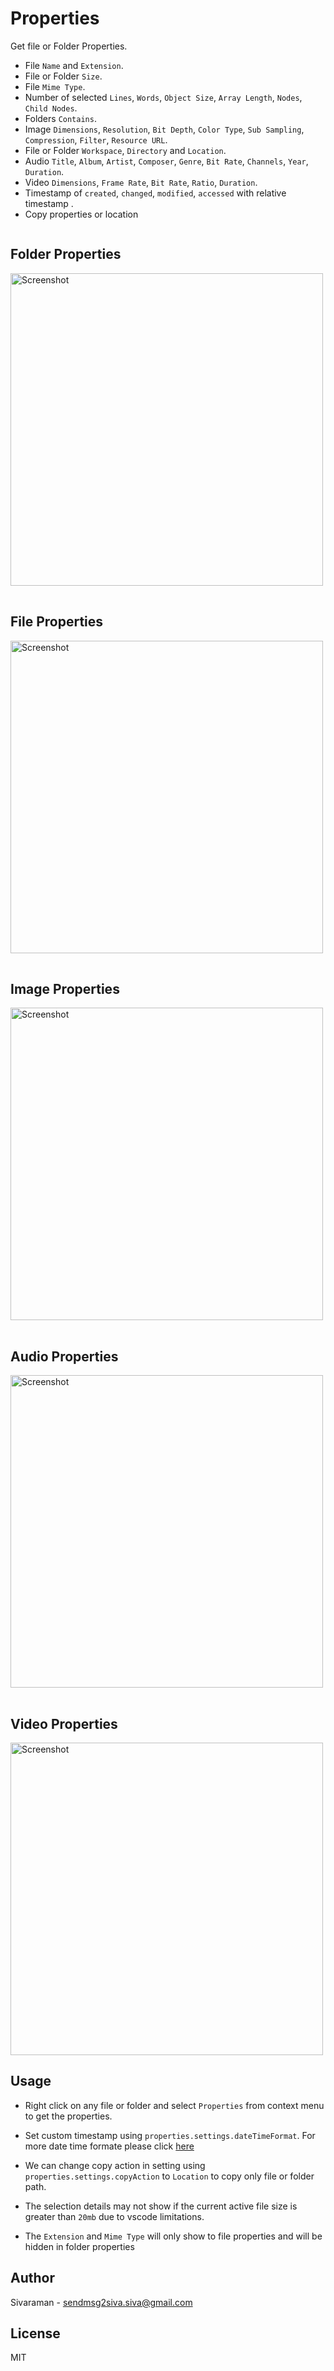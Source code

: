 # Properties

Get file or Folder Properties.

- File `Name` and `Extension`.
- File or Folder `Size`.
- File `Mime Type`.
- Number of selected `Lines`, `Words`, `Object Size`, `Array Length`, `Nodes`, `Child Nodes`.
- Folders `Contains`.
- Image `Dimensions`, `Resolution`, `Bit Depth`, `Color Type`, `Sub Sampling`, `Compression`, `Filter`, `Resource URL`.
- File or Folder `Workspace`, `Directory` and `Location`.
- Audio `Title`, `Album`, `Artist`, `Composer`, `Genre`, `Bit Rate`, `Channels`, `Year`, `Duration`.
- Video `Dimensions`, `Frame Rate`, `Bit Rate`, `Ratio`, `Duration`.
- Timestamp of `created`, `changed`, `modified`, `accessed` with relative timestamp .
- Copy properties or location

<div style="display: flex; flex-wrap: wrap; gap: 1rem">
  <div>
    <h2>Folder Properties</h2>
    <img src="./images/folder-properties.png" alt="Screenshot" width="500">
  </div>
  <div>
    <h2>File Properties</h2>
    <img src="./images/file-properties.png" alt="Screenshot" width="500">
  </div>
  <div>
    <h2>Image Properties</h2>
    <img src="./images/image-properties.png" alt="Screenshot" width="500">
  </div>
  <div>
    <h2>Audio Properties</h2>
    <img src="./images/audio-properties.png" alt="Screenshot" width="500">
  </div>
  <div>
    <h2>Video Properties</h2>
    <img src="./images/video-properties.png" alt="Screenshot" width="500">
  </div>
</div>

## Usage

- Right click on any file or folder and select `Properties` from context menu to get the properties.

- Set custom timestamp using `properties.settings.dateTimeFormat`. For more date time formate please click [here](https://www.npmjs.com/package/dateformat#mask-options)
- We can change copy action in setting using `properties.settings.copyAction` to `Location` to copy only file or folder path.
- The selection details may not show if the current active file size is greater than `20mb` due to vscode limitations.
- The `Extension` and `Mime Type` will only show to file properties and will be hidden in folder properties

## Author

Sivaraman - [sendmsg2siva.siva@gmail.com](sendmsg2siva.siva@gmail.com)

## License

MIT
